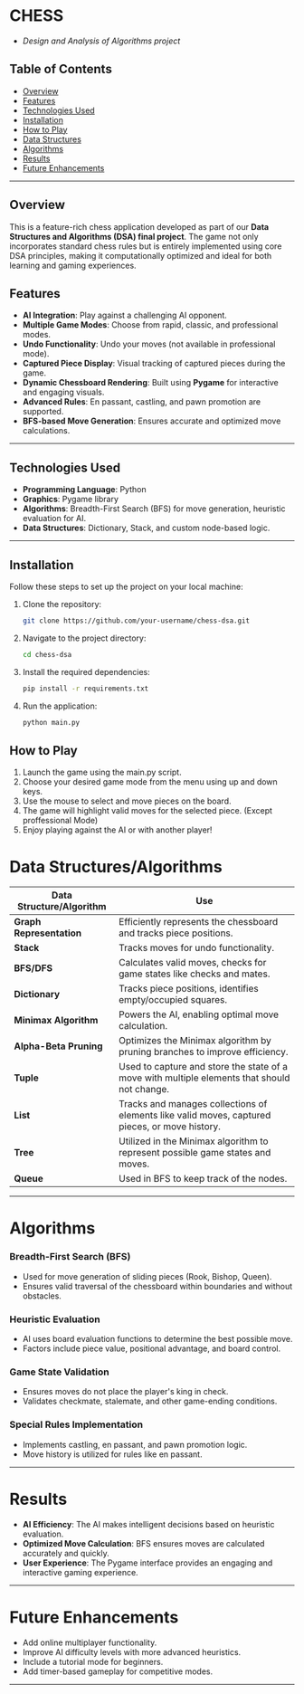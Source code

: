 # CHESS  
*   *Design and Analysis of Algorithms project*

## Table of Contents
- [Overview](#overview)
- [Features](#features)
- [Technologies Used](#technologies-used)
- [Installation](#installation)
- [How to Play](#how-to-play)
- [Data Structures](#data-structures)
- [Algorithms](#algorithms)
- [Results](#results)
- [Future Enhancements](#future-enhancements)
---

## Overview
This is a feature-rich chess application developed as part of our **Data Structures and Algorithms (DSA) final project**. The game not only incorporates standard chess rules but is entirely implemented using core DSA principles, making it computationally optimized and ideal for both learning and gaming experiences.

## Features
- **AI Integration**: Play against a challenging AI opponent.
- **Multiple Game Modes**: Choose from rapid, classic, and professional modes.
- **Undo Functionality**: Undo your moves (not available in professional mode).
- **Captured Piece Display**: Visual tracking of captured pieces during the game.
- **Dynamic Chessboard Rendering**: Built using **Pygame** for interactive and engaging visuals.
- **Advanced Rules**: En passant, castling, and pawn promotion are supported.
- **BFS-based Move Generation**: Ensures accurate and optimized move calculations.

---

## Technologies Used
- **Programming Language**: Python
- **Graphics**: Pygame library
- **Algorithms**: Breadth-First Search (BFS) for move generation, heuristic evaluation for AI.
- **Data Structures**: Dictionary, Stack, and custom node-based logic.

---

## Installation
Follow these steps to set up the project on your local machine:

1. Clone the repository:
   ```bash
   git clone https://github.com/your-username/chess-dsa.git
2. Navigate to the project directory:  
   ```bash
   cd chess-dsa
3. Install the required dependencies:
   ```bash
   pip install -r requirements.txt
4. Run the application:
   ```bash
   python main.py

## How to Play
1. Launch the game using the main.py script.
2. Choose your desired game mode from the menu using up and down keys.
3. Use the mouse to select and move pieces on the board.
4. The game will highlight valid moves for the selected piece. (Except proffessional Mode)
5. Enjoy playing against the AI or with another player!

# Data Structures/Algorithms  

| **Data Structure/Algorithm** | **Use**                                                                                 |
|------------------------------|-----------------------------------------------------------------------------------------|
| **Graph Representation**     | Efficiently represents the chessboard and tracks piece positions.                      |
| **Stack**                    | Tracks moves for undo functionality.                                                   |
| **BFS/DFS**                  | Calculates valid moves, checks for game states like checks and mates.                  |
| **Dictionary**               | Tracks piece positions, identifies empty/occupied squares.                             |
| **Minimax Algorithm**        | Powers the AI, enabling optimal move calculation.                                      |
| **Alpha-Beta Pruning**       | Optimizes the Minimax algorithm by pruning branches to improve efficiency.             |
| **Tuple**                    | Used to capture and store the state of a move with multiple elements that should not change. |
| **List**                     | Tracks and manages collections of elements like valid moves, captured pieces, or move history. |
| **Tree**                     | Utilized in the Minimax algorithm to represent possible game states and moves.          |
| **Queue**                    | Used in BFS to keep track of the nodes.                                                |

---

# Algorithms  

### **Breadth-First Search (BFS)**  
- Used for move generation of sliding pieces (Rook, Bishop, Queen).  
- Ensures valid traversal of the chessboard within boundaries and without obstacles.  

### **Heuristic Evaluation**  
- AI uses board evaluation functions to determine the best possible move.  
- Factors include piece value, positional advantage, and board control.  

### **Game State Validation**  
- Ensures moves do not place the player's king in check.  
- Validates checkmate, stalemate, and other game-ending conditions.  

### **Special Rules Implementation**  
- Implements castling, en passant, and pawn promotion logic.  
- Move history is utilized for rules like en passant.  

---

# Results  

- **AI Efficiency**: The AI makes intelligent decisions based on heuristic evaluation.  
- **Optimized Move Calculation**: BFS ensures moves are calculated accurately and quickly.  
- **User Experience**: The Pygame interface provides an engaging and interactive gaming experience.  

---

# Future Enhancements  

- Add online multiplayer functionality.  
- Improve AI difficulty levels with more advanced heuristics.  
- Include a tutorial mode for beginners.  
- Add timer-based gameplay for competitive modes.  

---
 
